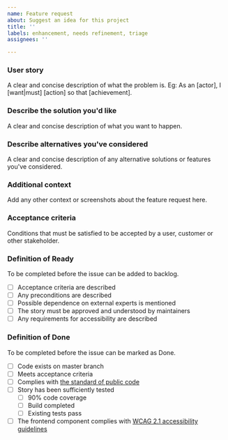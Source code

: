 ```yaml
---
name: Feature request
about: Suggest an idea for this project
title: ''
labels: enhancement, needs refinement, triage
assignees: ''

---
```


### User story
A clear and concise description of what the problem is. Eg: As an [actor], I [want|must] [action] so that [achievement].

### Describe the solution you'd like
A clear and concise description of what you want to happen.

### Describe alternatives you've considered
A clear and concise description of any alternative solutions or features you've considered.

### Additional context
Add any other context or screenshots about the feature request here.

### Acceptance criteria
Conditions that must be satisfied to be accepted by a user, customer or other stakeholder.
<!-- Eg: - [ ] When I click the Rank button, then ideas are sorted with the top-scoring ideas at the top -->

### Definition of Ready
<!-- Do not change. -->
To be completed before the issue can be added to backlog.
- [ ] Acceptance criteria are described
- [ ] Any preconditions are described
- [ ] Possible dependence on external experts is mentioned
- [ ] The story must be approved and understood by maintainers
- [ ] Any requirements for accessibility are described

### Definition of Done
<!-- Do not change. -->
To be completed before the issue can be marked as Done.
- [ ] Code exists on master branch
- [ ] Meets acceptance criteria
- [ ] Complies with [the standard of public code](https://standard.publiccode.net/)
- [ ] Story has been sufficiently tested
    - [ ] 90% code coverage
    - [ ] Build completed
    - [ ] Existing tests pass
- [ ] The frontend component complies with [WCAG 2.1 accessibility guidelines](https://www.w3.org/TR/WCAG21/)
